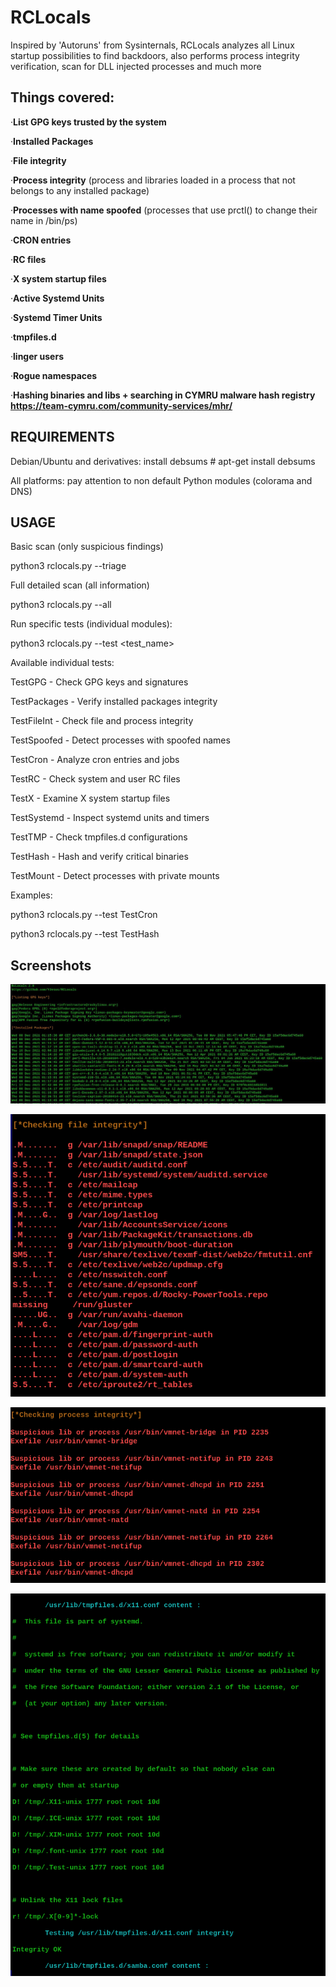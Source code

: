 # RCLocals
Inspired by 'Autoruns' from Sysinternals, RCLocals analyzes all Linux startup possibilities to find backdoors, also performs process integrity verification, scan for DLL injected processes and much more

## Things covered:
·**List GPG keys trusted by the system**

·**Installed Packages**

·**File integrity**

·**Process integrity** (process and libraries loaded in a process that not belongs to any installed package)

·**Processes with name spoofed** (processes that use prctl() to change their name in /bin/ps)

·**CRON entries**

·**RC files**

·**X system startup files**

·**Active Systemd Units**

·**Systemd Timer Units**

·**tmpfiles.d**

·**linger users**

·**Rogue namespaces**

·**Hashing binaries and libs + searching in CYMRU malware hash registry https://team-cymru.com/community-services/mhr/** 

## REQUIREMENTS 

Debian/Ubuntu and derivatives: install debsums # apt-get install debsums

All platforms: pay attention to non default Python modules (colorama and DNS) 

## USAGE

  Basic scan (only suspicious findings)
  
  python3 rclocals.py --triage

  Full detailed scan (all information)
  
  python3 rclocals.py --all

  Run specific tests (individual modules):
  
  python3 rclocals.py --test <test_name>

Available individual tests:

  TestGPG         - Check GPG keys and signatures
  
  TestPackages    - Verify installed packages integrity
  
  TestFileInt     - Check file and process integrity
  
  TestSpoofed     - Detect processes with spoofed names
  
  TestCron        - Analyze cron entries and jobs
  
  TestRC          - Check system and user RC files
  
  TestX           - Examine X system startup files
  
  TestSystemd     - Inspect systemd units and timers
  
  TestTMP         - Check tmpfiles.d configurations
  
  TestHash        - Hash and verify critical binaries
  
  TestMount       - Detect processes with private mounts
  

Examples:

  python3 rclocals.py --test TestCron
  
  python3 rclocals.py --test TestHash
  

## Screenshots

![Keys and packages](https://github.com/YJesus/RCLocals/blob/master/screenshots/1.jpg)

![File integrity](https://github.com/YJesus/RCLocals/blob/master/screenshots/2.png)

![Process integrity](https://github.com/YJesus/RCLocals/blob/master/screenshots/3.png)

![Process integrity](https://github.com/YJesus/RCLocals/blob/master/screenshots/4.png)
